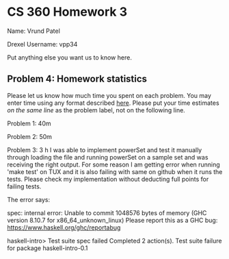 # CS 360 Homework 3

Name: Vrund Patel

Drexel Username: vpp34 

Put anything else you want us to know here.

## Problem 4: Homework statistics

Please let us know how much time you spent on each problem. You may enter time using any format described [here](https://github.com/wroberts/pytimeparse). Please put your time estimates *on the same line* as the problem label, not on the following line.

Problem 1:  40m

Problem 2:  50m

Problem 3:  3 h
I was able to implement powerSet and test it manually through loading the file and running powerSet on a sample set and was receiving the right output. For some reason I am getting error when running 'make test' on TUX and it is also failing with same on github when it runs the tests. Please check my implementation without deducting full points for failing tests.

The error says: 

spec: internal error: Unable to commit 1048576 bytes of memory
    (GHC version 8.10.7 for x86_64_unknown_linux)
    Please report this as a GHC bug:  https://www.haskell.org/ghc/reportabug

haskell-intro> Test suite spec failed
Completed 2 action(s).
Test suite failure for package haskell-intro-0.1
